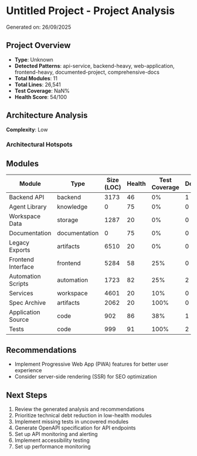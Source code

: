 # Untitled Project - Project Analysis

Generated on: 26/09/2025

## Project Overview

- **Type**: Unknown
- **Detected Patterns**: api-service, backend-heavy, web-application, frontend-heavy, documented-project, comprehensive-docs
- **Total Modules**: 11
- **Total Lines**: 26,541
- **Test Coverage**: NaN%
- **Health Score**: 54/100

## Architecture Analysis

**Complexity**: Low

### Architectural Hotspots



## Modules

| Module | Type | Size (LOC) | Health | Test Coverage | Dependencies |
|--------|------|------------|---------|---------------|--------------|
| Backend API | backend | 3173 | 46 | 0% | 1 |
| Agent Library | knowledge | 0 | 75 | 0% | 0 |
| Workspace Data | storage | 1287 | 20 | 0% | 0 |
| Documentation | documentation | 0 | 75 | 0% | 0 |
| Legacy Exports | artifacts | 6510 | 20 | 0% | 0 |
| Frontend Interface | frontend | 5284 | 58 | 25% | 0 |
| Automation Scripts | automation | 1723 | 82 | 25% | 2 |
| Services | workspace | 4601 | 20 | 10% | 0 |
| Spec Archive | artifacts | 2062 | 20 | 100% | 0 |
| Application Source | code | 902 | 86 | 38% | 1 |
| Tests | code | 999 | 91 | 100% | 2 |

## Recommendations

- Implement Progressive Web App (PWA) features for better user experience
- Consider server-side rendering (SSR) for SEO optimization

## Next Steps

1. Review the generated analysis and recommendations
1. Prioritize technical debt reduction in low-health modules
1. Implement missing tests in uncovered modules
1. Generate OpenAPI specification for API endpoints
1. Set up API monitoring and alerting
1. Implement accessibility testing
1. Set up performance monitoring
